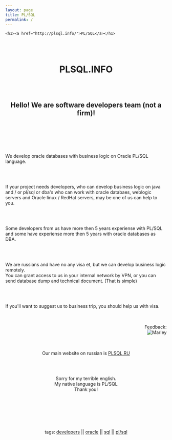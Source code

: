 ```yaml
---
layout: page
title: PL/SQL
permalink: /
---
```


  <div class="container">


	<h1><a href="http://plsql.info/">PL/SQL</a></h1>

<br/><br/>
<div align="center">
  <h1>PLSQL.INFO</h1>

 <br/>
 <br/>

  <h2>Hello! We are software developers team (not a firm)!</h2>

<br/><br/>



<script src="//platform.linkedin.com/in.js" type="text/javascript"></script>
<script type="IN/MemberProfile" data-id="http://www.linkedin.com/pub/andrey-rodin/58/924/860" data-format="inline" data-related="false"></script>


</div>


<br/><br/>

We develop oracle databases with business logic on Oracle PL/SQL language.

 <br/>
 <br/>

If your project needs developers, who can develop business logic on java and / or  pl/sql or dba's who can work with oracle databaes, weblogic servers and Oracle linux / RedHat servers, may be one of us can help to you.

<br/>
<br/>

Some developers from us have more then 5 years experiense with PL/SQL and some have experiense more then 5 years with oracle databases as DBA.

<br/>
<br/>

We are russians and have no any visa et, but we can develop business logic remotely. <br/>
You can grant access to us in your internal network by VPN, or you can send database dump and technical document. (That is simple)

<br/>
<br/>



If you'll want to suggest us to business trip, you should help us with visa.

<br/>
<br/>

<div align="right">
Feedback: <br/><img src="http://img.fotografii.org/a3333333mail.gif" alt="Marley" border="0"/>
</div>

<div align="center">

<br/>
<br/>

 Our main website on russian is
    <a href="http://plsql.ru/">PLSQL.RU</a>


<br/>
<br/>

Sorry for my terrible english.<br/>
My native language is PL/SQL<br/>
Thank you!

</div>



<br/>
<br/>
<br/>
<br/>
<br/>
<br/>

<div align="center">
tags:
<a href="http://PLSQL.INFO/">developers</a> ||
<a href="http://PLSQL.INFO/">oracle</a> ||
<a href="http://PLSQL.INFO/">sql</a> ||
<a href="http://PLSQL.INFO/">pl/sql</a>
</div>
